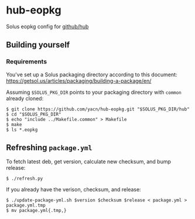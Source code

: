 # hub-eopkg

Solus eopkg config for [github/hub](https://github.com/github/hub)

## Building yourself

### Requirements

You've set up a Solus packaging directory according to this document:
https://getsol.us/articles/packaging/building-a-package/en/

Assuming `$SOLUS_PKG_DIR` points to your packaging directory with `common`
already cloned:

```
$ git clone https://github.com/yacn/hub-eopkg.git "$SOLUS_PKG_DIR/hub"
$ cd "$SOLUS_PKG_DIR"
$ echo "include ../Makefile.common" > Makefile
$ make
$ ls *.eopkg
```

## Refreshing `package.yml`

To fetch latest deb, get version, calculate new checksum, and bump release:

```
$ ./refresh.py
```

If you already have the verison, checksum, and release:

```
$ ./update-package-yml.sh $version $checksum $release < package.yml > package.yml.tmp
$ mv package.yml{.tmp,}
```
